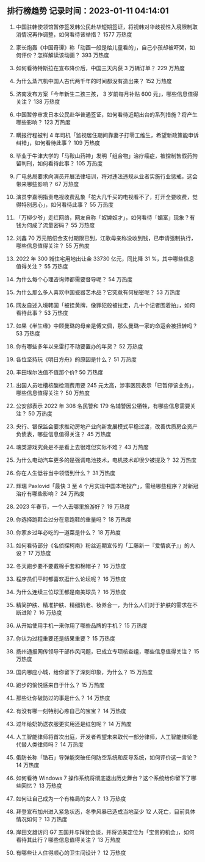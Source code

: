 
## 排行榜趋势 记录时间：2023-01-11 04:14:01
  
  1. 中国驻韩使领馆暂停签发韩公民赴华短期签证，将视韩对华歧视性入境限制取消情况再作调整，如何看待该举措？ 1577 万热度
    
  2. 家长炮轰《中国奇谭》称「动画一般是给儿童看的」，自己小孩却被吓哭，如何评价？怎样解读该动画？ 393 万热度
    
  3. 如何看待特斯拉在宣布降价后，中国三天内获 3 万辆订单？ 229 万热度
    
  4. 为什么蒸汽机中国人古代两千年的时间都没有造出来？ 152 万热度
    
  5. 济南发布方案「今年新生二孩三孩， 3 岁前每月补贴 600 元」，哪些信息值得关注？ 138 万热度
    
  6. 中国暂停审发日本公民赴华普通签证，如何看待近期出台的系列措施？将产生哪些影响？ 123 万热度
    
  7. 瞒报行程被判 4 年司机「监视居住期间靠妻子打零工维生，希望新政策能申诉纠错」，如何看待此事？ 109 万热度
    
  8. 毕业于牛津大学的「马鞍山药神」发明「组合物」治疗癌症，被控制售假药拘留判刑，如何看待此事？ 105 万热度
    
  9. 广电总局要求向演员开展法律培训，将对违法违规从业者实施行业惩戒，这会带来哪些影响？ 67 万热度
    
  10. 演员李嘉明指责电视收费乱象「花大几千买的电视看不了，打开全要收费，觉得特别恶心」，如何看待此事？ 55 万热度
    
  11. 「万柳少爷」走红网络，网友自称「奴婢奴才」，如何看待「媚富」现象？有钱为何成了流量密码？ 55 万热度
    
  12. 刘鑫 70 万元赔偿金支付期限已到，江歌母亲称没收到钱，已申请强制执行，哪些信息值得关注？ 55 万热度
    
  13. 2022 年 300 城住宅用地出让金 33730 亿元，同比降 31 %，其中哪些信息值得关注？ 55 万热度
    
  14. 为什么每个心理咨询师都需要督导呢？ 54 万热度
    
  15. 为什么那么多人喜欢中国瓷器艺术品？它究竟有何秘密呢？ 53 万热度
    
  16. 网友自述入境韩国「被挂黄牌，像罪犯般被拉走，几十个记者围着拍」，如何看待此事？ 53 万热度
    
  17. 如果《半生缘》中顾曼璐的母亲是傅文佩，那么曼璐一家的命运会被扭转吗？ 53 万热度
    
  18. 你有哪些多年以来雷打不动要置办的年货？ 52 万热度
    
  19. 各位坚持玩《明日方舟》的原因是什么？ 51 万热度
    
  20. 丰田埃尔法值不值那个价? 50 万热度
    
  21. 出国人员吐槽核酸检测费用要 245 元太高，涉事医院表示「已暂停该业务」，哪些信息值得关注？ 50 万热度
    
  22. 公安部表示 2022 年 308 名民警和 179 名辅警因公牺牲，有哪些信息需要关注？ 50 万热度
    
  23. 央行、银保监会要求推动房地产业向新发展模式平稳过渡，改善优质房企资产负债表，哪些信息值得关注？ 45 万热度
    
  24. 魂类游戏究竟是不是看上去很难但实际不难？ 43 万热度
    
  25. 为什么电动汽车更多的是强调电池技术，电机技术却很少被提及？ 32 万热度
    
  26. 你在人生低谷当中领悟到什么？ 31 万热度
    
  27. 辉瑞 Paxlovid「最快 3 至 4 个月实现中国本地投产」，需经哪些程序？对新冠治疗有哪些影响？ 24 万热度
    
  28. 2023 年春节，一个人去哪里旅游好？ 19 万热度
    
  29. 你选择跑鞋会过分在意跑鞋的重量吗？ 18 万热度
    
  30. 你家乡过年必吃的一道菜是什么？ 18 万热度
    
  31. 如何看待部分《名侦探柯南》粉丝近期宣传的「工藤新一『爱情疯子』」的人设？ 17 万热度
    
  32. 冬天跑步要不要戴棉手套和棉帽子？ 16 万热度
    
  33. 程序员们平时都喜欢逛什么论坛呢？ 16 万热度
    
  34. 为什么连续三位球王都是南美球员？ 16 万热度
    
  35. 精简护肤、精准护肤、精细抗老、妆养合一，为什么人们对于护肤的需求在不断进阶？ 16 万热度
    
  36. 从开始使用手机一来你用了哪些品牌的手机？ 15 万热度
    
  37. 你认为过程重要还是结果重要？ 15 万热度
    
  38. 扬州通报网传领导干部作风问题，已成立专项核查组，哪些信息值得关注？ 15 万热度
    
  39. 国内哪座小城，给你留下了深刻印象，为什么？ 15 万热度
    
  40. 跑步的愉悦感来自于什么？ 15 万热度
    
  41. 那些让你破防过的事是什么？ 14 万热度
    
  42. 有没有哪一刻特别心疼自己的宝宝？ 14 万热度
    
  43. 过年给奶奶送衣服更实用还是红包呢？ 14 万热度
    
  44. 人工智能律师将首次出庭，开发者希望未来取代一部分律师，人工智能律师能代替人类律师吗？ 14 万热度
    
  45. 俄防长称「锆石」导弹能突破任何防空系统和反导系统，如何评价这一言论？ 14 万热度
    
  46. 如何看待 Windows 7 操作系统将彻底退出历史舞台？这个系统给你留下了哪些回忆？ 13 万热度
    
  47. 如何让自己成为一个有格局的女人？ 13 万热度
    
  48. 拜登宣布加州进入紧急状态，冬季风暴已造成当地至少 12 人死亡，目前具体情况如何？ 13 万热度
    
  49. 岸田文雄访问 G7 五国并与拜登会谈，并将访美定位为「宝贵的机会」，如何看待其此行？哪些信息值得关注？ 13 万热度
    
  50. 有哪些让人住得顺心的卫生间设计？ 12 万热度
    